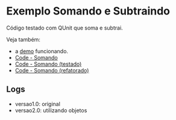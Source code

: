 Exemplo Somando e Subtraindo
===

Código testado com QUnit que soma e subtrai.

Veja também:

- a [demo](http://codepen.io/flaviomicheletti/pen/mJhKg 'demo') funcionando.
- [Code - Somando](http://www.devfuria.com.br/javascript/code-somando/)
- [Code - Somando (testado)](http://www.devfuria.com.br/javascript/code-somando-testado/)
- [Code - Somando (refatorado)](http://www.devfuria.com.br/javascript/code-somando-refatorado/)


Logs
---

- versao1.0: original
- versao2.0: utilizando objetos